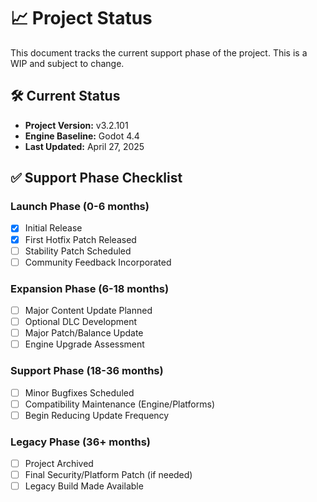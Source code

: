 # 📈 Project Status

This document tracks the current support phase of the project. This is a WIP and subject to change.

## 🛠️ Current Status

- **Project Version:** v3.2.101
- **Engine Baseline:** Godot 4.4
- **Last Updated:** April 27, 2025

## ✅ Support Phase Checklist

### Launch Phase (0-6 months)

- [x] Initial Release
- [x] First Hotfix Patch Released
- [ ] Stability Patch Scheduled
- [ ] Community Feedback Incorporated

### Expansion Phase (6-18 months)

- [ ] Major Content Update Planned
- [ ] Optional DLC Development
- [ ] Major Patch/Balance Update
- [ ] Engine Upgrade Assessment

### Support Phase (18-36 months)

- [ ] Minor Bugfixes Scheduled
- [ ] Compatibility Maintenance (Engine/Platforms)
- [ ] Begin Reducing Update Frequency

### Legacy Phase (36+ months)

- [ ] Project Archived
- [ ] Final Security/Platform Patch (if needed)
- [ ] Legacy Build Made Available
